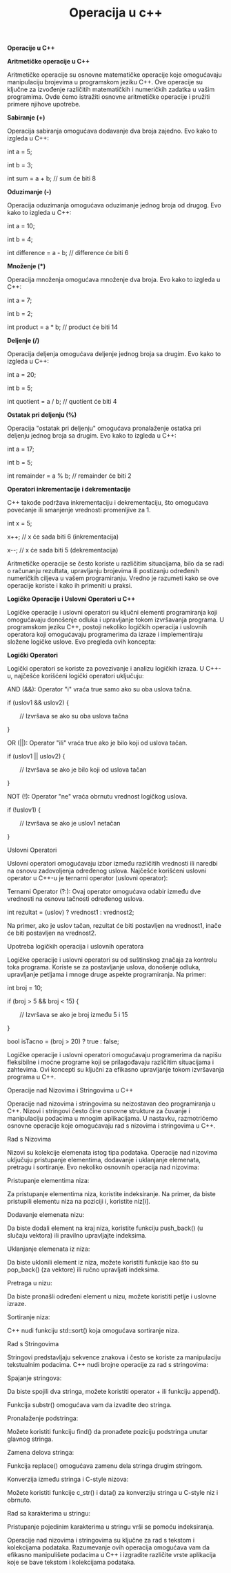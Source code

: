 ﻿---
title: "Operacija u c++"
pubDate: "2020-01-28"
slug: "how-to-compare-dates-in-javascript"
description: "Najucestalnije operacije u C++."
hero: "/images/javascript-logo-banner.jpg"
tags: ["javascript"]
layout: "../../layouts/BlogPostLayout.astro"
---

**Operacije u C++**

**Aritmetičke operacije u C++**

Aritmetičke operacije su osnovne matematičke operacije koje omogućavaju manipulaciju brojevima u programskom jeziku C++. Ove operacije su ključne za izvođenje različitih matematičkih i numeričkih zadatka u vašim programima. Ovde ćemo istražiti osnovne aritmetičke operacije i pružiti primere njihove upotrebe.

**Sabiranje (+)**

Operacija sabiranja omogućava dodavanje dva broja zajedno. Evo kako to izgleda u C++:

int a = 5;

int b = 3;

int sum = a + b; // sum će biti 8

**Oduzimanje (-)**

Operacija oduzimanja omogućava oduzimanje jednog broja od drugog. Evo kako to izgleda u C++:

int a = 10;

int b = 4;

int difference = a - b; // difference će biti 6

**Množenje (\*)**

Operacija množenja omogućava množenje dva broja. Evo kako to izgleda u C++:

int a = 7;

int b = 2;

int product = a \* b; // product će biti 14

**Deljenje (/)**

Operacija deljenja omogućava deljenje jednog broja sa drugim. Evo kako to izgleda u C++:

int a = 20;

int b = 5;

int quotient = a / b; // quotient će biti 4

**Ostatak pri deljenju (%)**

Operacija "ostatak pri deljenju" omogućava pronalaženje ostatka pri deljenju jednog broja sa drugim. Evo kako to izgleda u C++:

int a = 17;

int b = 5;

int remainder = a % b; // remainder će biti 2

**Operatori inkrementacije i dekrementacije**

C++ takođe podržava inkrementaciju i dekrementaciju, što omogućava povećanje ili smanjenje vrednosti promenljive za 1.

int x = 5;

x++; // x će sada biti 6 (inkrementacija)

x--; // x će sada biti 5 (dekrementacija)

Aritmetičke operacije se često koriste u različitim situacijama, bilo da se radi o računanju rezultata, upravljanju brojevima ili postizanju određenih numeričkih ciljeva u vašem programiranju. Vredno je razumeti kako se ove operacije koriste i kako ih primeniti u praksi.

**Logičke Operacije i Uslovni Operatori u C++**

Logičke operacije i uslovni operatori su ključni elementi programiranja koji omogućavaju donošenje odluka i upravljanje tokom izvršavanja programa. U programskom jeziku C++, postoji nekoliko logičkih operacija i uslovnih operatora koji omogućavaju programerima da izraze i implementiraju složene logičke uslove. Evo pregleda ovih koncepta:

**Logički Operatori**

Logički operatori se koriste za povezivanje i analizu logičkih izraza. U C++-u, najčešće korišćeni logički operatori uključuju:

AND (&&): Operator "i" vraća true samo ako su oba uslova tačna.

if (uslov1 && uslov2) {

`    `// Izvršava se ako su oba uslova tačna

}

OR (||): Operator "ili" vraća true ako je bilo koji od uslova tačan.

if (uslov1 || uslov2) {

`    `// Izvršava se ako je bilo koji od uslova tačan

}

NOT (!): Operator "ne" vraća obrnutu vrednost logičkog uslova.

if (!uslov1) {

`    `// Izvršava se ako je uslov1 netačan

}

Uslovni Operatori

Uslovni operatori omogućavaju izbor između različitih vrednosti ili naredbi na osnovu zadovoljenja određenog uslova. Najčešće korišćeni uslovni operator u C++-u je ternarni operator (uslovni operator):

Ternarni Operator (?:): Ovaj operator omogućava odabir između dve vrednosti na osnovu tačnosti određenog uslova.

int rezultat = (uslov) ? vrednost1 : vrednost2;

Na primer, ako je uslov tačan, rezultat će biti postavljen na vrednost1, inače će biti postavljen na vrednost2.

Upotreba logičkih operacija i uslovnih operatora

Logičke operacije i uslovni operatori su od suštinskog značaja za kontrolu toka programa. Koriste se za postavljanje uslova, donošenje odluka, upravljanje petljama i mnoge druge aspekte programiranja. Na primer:

int broj = 10;

if (broj > 5 && broj < 15) {

`    `// Izvršava se ako je broj između 5 i 15

}

bool isTacno = (broj > 20) ? true : false;

Logičke operacije i uslovni operatori omogućavaju programerima da napišu fleksibilne i moćne programe koji se prilagođavaju različitim situacijama i zahtevima. Ovi koncepti su ključni za efikasno upravljanje tokom izvršavanja programa u C++.

Operacije nad Nizovima i Stringovima u C++

Operacije nad nizovima i stringovima su neizostavan deo programiranja u C++. Nizovi i stringovi često čine osnovne strukture za čuvanje i manipulaciju podacima u mnogim aplikacijama. U nastavku, razmotrićemo osnovne operacije koje omogućavaju rad s nizovima i stringovima u C++.

Rad s Nizovima

Nizovi su kolekcije elemenata istog tipa podataka. Operacije nad nizovima uključuju pristupanje elementima, dodavanje i uklanjanje elemenata, pretragu i sortiranje. Evo nekoliko osnovnih operacija nad nizovima:

Pristupanje elementima niza:

Za pristupanje elementima niza, koristite indeksiranje. Na primer, da biste pristupili elementu niza na poziciji i, koristite niz[i].

Dodavanje elemenata nizu:

Da biste dodali element na kraj niza, koristite funkciju push_back() (u slučaju vektora) ili pravilno upravljajte indeksima.

Uklanjanje elemenata iz niza:

Da biste uklonili element iz niza, možete koristiti funkcije kao što su pop_back() (za vektore) ili ručno upravljati indeksima.

Pretraga u nizu:

Da biste pronašli određeni element u nizu, možete koristiti petlje i uslovne izraze.

Sortiranje niza:

C++ nudi funkciju std::sort() koja omogućava sortiranje niza.

Rad s Stringovima

Stringovi predstavljaju sekvence znakova i često se koriste za manipulaciju tekstualnim podacima. C++ nudi brojne operacije za rad s stringovima:

Spajanje stringova:

Da biste spojili dva stringa, možete koristiti operator + ili funkciju append().

Funkcija substr() omogućava vam da izvadite deo stringa.

Pronalaženje podstringa:

Možete koristiti funkciju find() da pronađete poziciju podstringa unutar glavnog stringa.

Zamena delova stringa:

Funkcija replace() omogućava zamenu dela stringa drugim stringom.

Konverzija između stringa i C-style nizova:

Možete koristiti funkcije c_str() i data() za konverziju stringa u C-style niz i obrnuto.

Rad sa karakterima u stringu:

Pristupanje pojedinim karakterima u stringu vrši se pomoću indeksiranja.

Operacije nad nizovima i stringovima su ključne za rad s tekstom i kolekcijama podataka. Razumevanje ovih operacija omogućava vam da efikasno manipulišete podacima u C++ i izgradite različite vrste aplikacija koje se bave tekstom i kolekcijama podataka.
